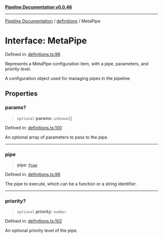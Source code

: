 [**Pipeline Documentation v0.0.46**](../../README.md)

***

[Pipeline Documentation](../../modules.md) / [definitions](../README.md) / MetaPipe

# Interface: MetaPipe

Defined in: [definitions.ts:96](https://github.com/stonemjs/pipeline/blob/25f97e5694101638ed81fbfb328425b2c68320f6/src/definitions.ts#L96)

Represents a MetaPipe configuration item, with a pipe, parameters, and priority level.

A configuration object used for managing pipes in the pipeline.

## Properties

### params?

> `optional` **params**: `unknown`[]

Defined in: [definitions.ts:100](https://github.com/stonemjs/pipeline/blob/25f97e5694101638ed81fbfb328425b2c68320f6/src/definitions.ts#L100)

An optional array of parameters to pass to the pipe.

***

### pipe

> **pipe**: [`Pipe`](../type-aliases/Pipe.md)

Defined in: [definitions.ts:98](https://github.com/stonemjs/pipeline/blob/25f97e5694101638ed81fbfb328425b2c68320f6/src/definitions.ts#L98)

The pipe to execute, which can be a function or a string identifier.

***

### priority?

> `optional` **priority**: `number`

Defined in: [definitions.ts:102](https://github.com/stonemjs/pipeline/blob/25f97e5694101638ed81fbfb328425b2c68320f6/src/definitions.ts#L102)

An optional priority level of the pipe.
